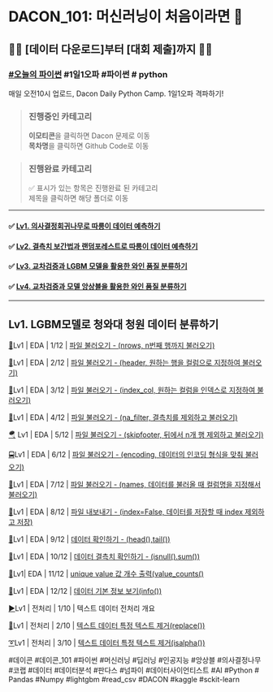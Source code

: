 # DACON_101: 머신러닝이 처음이라면 🤔
## 🏃‍♀️ [데이터 다운로드]부터 ️[대회 제출]까지 🏃‍♂

### [#오늘의 파이썬](https://dacon.io/competitions/open/235698/overview/description) #1일1오파 #파이썬 # python
매일 오전10시 업로드, Dacon Daily Python Camp. 1일1오파 격파하기!   



> ### **진행중인 카테고리**
> **이모티콘**을 클릭하면 Dacon 문제로 이동   
> **목차명**을 클릭하면 Github Code로 이동


> ### **진행완료 카테고리**
> ✅ 표시가 있는 항목은 진행완료 된 카테고리   
> 제목을 클릭하면 해당 폴더로 이동



***



#### ✅ [Lv1. 의사결정회귀나무로 따릉이 데이터 예측하기](https://github.com/xoyeon/Dacon-Daily-Python-Camp/tree/main/Lv1.%20%EC%9D%98%EC%82%AC%EA%B2%B0%EC%A0%95%ED%9A%8C%EA%B7%80%EB%82%98%EB%AC%B4%EB%A1%9C%20%EB%94%B0%EB%A6%89%EC%9D%B4%20%EB%8D%B0%EC%9D%B4%ED%84%B0%20%EC%98%88%EC%B8%A1%ED%95%98%EA%B8%B0)


#### ✅ [Lv2. 결측치 보간법과 랜덤포레스트로 따릉이 데이터 예측하기](https://github.com/xoyeon/Dacon-Daily-Python-Camp/tree/main/Lv2.%20%EA%B2%B0%EC%B8%A1%EC%B9%98%20%EB%B3%B4%EA%B0%84%EB%B2%95%EA%B3%BC%20%EB%9E%9C%EB%8D%A4%ED%8F%AC%EB%A0%88%EC%8A%A4%ED%8A%B8%EB%A1%9C%20%EB%94%B0%EB%A6%89%EC%9D%B4%20%EB%8D%B0%EC%9D%B4%ED%84%B0%20%EC%98%88%EC%B8%A1%ED%95%98%EA%B8%B0)


#### ✅ [Lv3. 교차검증과 LGBM 모델을 활용한 와인 품질 분류하기](https://github.com/xoyeon/Dacon-Daily-Python-Camp/tree/main/Lv3.%20%EA%B5%90%EC%B0%A8%EA%B2%80%EC%A6%9D%EA%B3%BC%20LGBM%20%EB%AA%A8%EB%8D%B8%EC%9D%84%20%ED%99%9C%EC%9A%A9%ED%95%9C%20%EC%99%80%EC%9D%B8%20%ED%92%88%EC%A7%88%20%EB%B6%84%EB%A5%98%ED%95%98%EA%B8%B0)


#### ✅ [Lv4. 교차검증과 모델 앙상블을 활용한 와인 품질 분류하기](https://github.com/xoyeon/Dacon-Daily-Python-Camp/tree/main/Lv4.%20%EA%B5%90%EC%B0%A8%EA%B2%80%EC%A6%9D%EA%B3%BC%20%EB%AA%A8%EB%8D%B8%20%EC%95%99%EC%83%81%EB%B8%94%EC%9D%84%20%ED%99%9C%EC%9A%A9%ED%95%9C%20%EC%99%80%EC%9D%B8%20%ED%92%88%EC%A7%88%20%EB%B6%84%EB%A5%98%ED%95%98%EA%B8%B0)



***


## Lv1. LGBM모델로 청와대 청원 데이터 분류하기


[💫](https://dacon.io/competitions/open/235698/talkboard/404389?page=1&dtype=recent)Lv1 | EDA  | 1/12 | [파일 불러오기 - (nrows, n번째 행까지 불러오기)](Lv1_EDA_1_12_데이터불러오기_(1)_.ipynb)

[🚗](https://dacon.io/competitions/open/235698/talkboard/404396?page=1&dtype=recent)Lv1 | EDA | 2/12 | [파일 불러오기 - (header, 원하는 행을 컬럼으로 지정하여 불러오기)](Lv1_EDA_2_12_데이터불러오기_(2).ipynb)

[🚓](https://dacon.io/competitions/open/235698/talkboard/404397?page=1&dtype=recent)Lv1 | EDA | 3/12 | [파일 불러오기 - (index_col, 원하는 컬럼을 인덱스로 지정하여 불러오기)](Lv1_EDA_3_12_데이터불러오기(read)_(3).ipynb)

[🚕](https://dacon.io/competitions/open/235698/talkboard/404398?page=1&dtype=recent)Lv1 | EDA | 4/12 | [파일 불러오기 - (na_filter, 결측치를 제외하고 불러오기)](Lv1_EDA_4_12_데이터불러오기_(4)_.ipynb)

[🪂](https://dacon.io/competitions/open/235698/talkboard/404429?page=1&dtype=recent) Lv1 | EDA | 5/12 | [파일 불러오기 - (skipfooter, 뒤에서 n개 행 제외하고 불러오기)](Lv1_EDA_5_12_데이터불러오기_(5)_.ipynb)

[🚍](https://dacon.io/competitions/open/235698/talkboard/404431?page=1&dtype=recent)Lv1 | EDA | 6/12 | [파일 불러오기 - (encoding, 데이터의 인코딩 형식을 맞춰 불러오기)](Lv1_EDA_6_12_데이터불러오기_(6)_.ipynb)

[🚆](https://dacon.io/competitions/open/235698/talkboard/404463?page=1&dtype=recent&ptype)Lv1 | EDA | 7/12 | [파일 불러오기 - (names, 데이터를 불러올 때 컬럼명을 지정해서 불러오기)](Lv1_EDA_7_12_데이터불러오기_(7)_.ipynb)

[🍈](https://dacon.io/competitions/open/235698/talkboard/404464?page=1&dtype=recent)Lv1 | EDA | 8/12 | [파일 내보내기 - (index=False, 데이터를 저장할 때 index 제외하고 저장)](Lv1_EDA_8_12_데이터불러오기_(8)_.ipynb)

[🍉](https://dacon.io/competitions/open/235698/talkboard/404465?page=1&dtype=recent&ptype)Lv1 | EDA | 9/12 | [데이터 확인하기 - (head(),tail())](Lv1_EDA_9_12_데이터불러오기_(9)_.ipynb)

[🍊](https://dacon.io/competitions/open/235698/talkboard/404470?page=1&dtype=recent&ptype)Lv1 | EDA | 10/12 | [데이터 결측치 확인하기 - (isnull().sum())](Lv1_EDA_10_12_데이터_결측치_확인하기_.ipynb)

[🍋](https://dacon.io/competitions/open/235698/talkboard/404479)Lv1| EDA | 11/12 | [unique value 값 개수 출력(value_counts()](Lv1_EDA_11_12_value_counts_.ipynb)

[🍌](https://dacon.io/competitions/open/235698/talkboard/404480?page=1&dtype=recent&ptype)Lv1 | EDA | 12/12 | [데이터 기본 정보 보기(info())](Lv1_EDA_11_12_value_counts_.ipynb)

[▶](https://dacon.io/competitions/open/235698/talkboard/404545?page=1&dtype=recent)Lv1 | 전처리 | 1/10 | 텍스트 데이터 전처리 개요

[💫](https://dacon.io/competitions/open/235698/talkboard/404562?page=1&dtype=recent)Lv1 | 전처리 | 2/10 | [텍스트 데이터 특정 텍스트 제거(replace())](Lv1_전처리_2_10_replace().ipynb)

[➰](https://dacon.io/competitions/open/235698/talkboard/404570?page=1&dtype=recent)Lv1 | 전처리 | 3/10 | [텍스트 데이터 특정 텍스트 제거(isalpha())](Lv1_전처리_3_10_isalpha().ipynb)





#데이콘 #데이콘_101 #파이썬 #머신러닝 #딥러닝 #인공지능 #앙상블 #의사결정나무 #코랩 #데이터 #데이터분석 #판다스 #넘파이 #데이터사이언티스트 #AI #Python # Pandas #Numpy #lightgbm #read_csv #DACON #kaggle #sckit-learn
